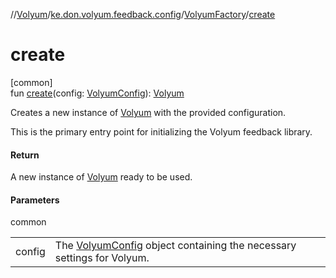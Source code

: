 //[Volyum](../../../index.md)/[ke.don.volyum.feedback.config](../index.md)/[VolyumFactory](index.md)/[create](create.md)

# create

[common]\
fun [create](create.md)(config: [VolyumConfig](../-volyum-config/index.md)): [Volyum](../-volyum/index.md)

Creates a new instance of [Volyum](../-volyum/index.md) with the provided configuration.

This is the primary entry point for initializing the Volyum feedback library.

#### Return

A new instance of [Volyum](../-volyum/index.md) ready to be used.

#### Parameters

common

| | |
|---|---|
| config | The [VolyumConfig](../-volyum-config/index.md) object containing the necessary settings for Volyum. |